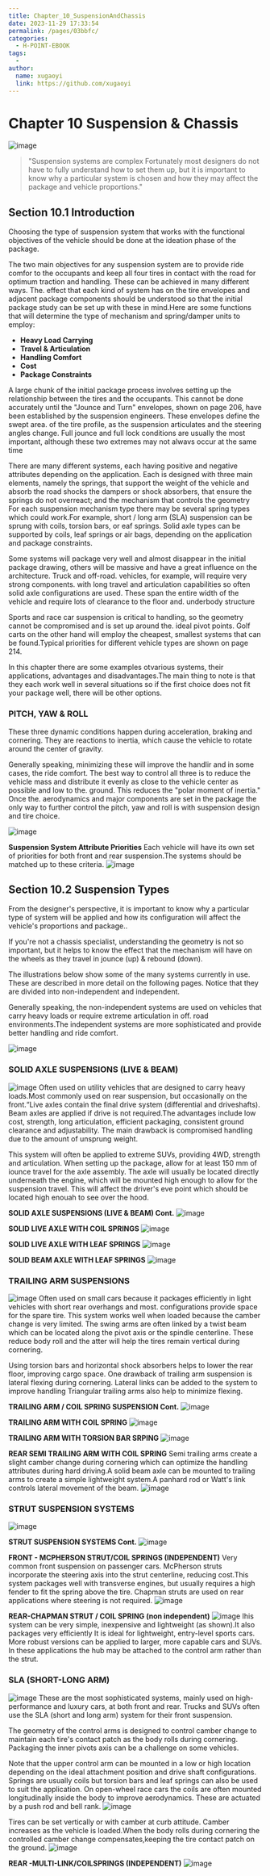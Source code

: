 ```yaml
---
title: Chapter_10_SuspensionAndChassis
date: 2023-11-29 17:33:54
permalink: /pages/03bbfc/
categories:
  - H-POINT-EBOOK
tags:
  - 
author: 
  name: xugaoyi
  link: https://github.com/xugaoyi
---
```

# Chapter 10 Suspension & Chassis

![image](../page_210/%5B71%2C%20575%2C%201981%2C%201483%5D_0.jpg)
>"Suspension systems are complex Fortunately most designers do not have to fully understand how to set them up, but it is important to know why a particular system is chosen and how they may affect the package and vehicle proportions."

## Section 10.1 Introduction

Choosing the type of suspension system that works with the functional objectives of the vehicle should be done at the ideation phase of the package.

The two main objectives for any suspension system are to provide ride comfor to the occupants and keep all four tires in contact with the road for optimum traction and handling. These can be achieved in many different ways. The. effect that each kind of system has on the tire envelopes and adjacent package components should be understood so that the initial package study can be set up with these in mind.Here are some functions that will determine the type of mechanism and spring/damper units to employ:

* **Heavy Load Carrying**
* **Travel & Articulation**
* **Handling Comfort**
* **Cost**
* **Package Constraints**

A large chunk of the initial package process involves setting up the relationship between the tires and the occupants. This cannot be done accurately until the "Jounce and Turn" envelopes, shown on page 206, have been established by the suspension engineers. These envelopes define the swept area. of the tire profile, as the suspension articulates and the steering angles change. Full jounce and full lock conditions are usually the most important, although these two extremes may not alwavs occur at the same time

There are many different systems, each having positive and negative attributes depending on the application. Each is designed with three main elements, namely the springs, that support the weight of the vehicle and absorb the road shocks the dampers or shock absorbers, that ensure the springs do not overreact; and the mechanism that controls the geometry For each suspension mechanism type there may be several spring types which could work.For example, short / long arm (SLA) suspension can be sprung with coils, torsion bars, or eaf springs. Solid axle types can be supported by coils, leaf springs or air bags, depending on the application and package constraints.

Some systems will package very well and almost disappear in the initial package drawing, others will be massive and have a great influence on the architecture. Truck and off-road. vehicles, for example, will require very strong components. with long travel and articulation capabilities so often solid axle configurations are used. These span the entire width of the vehicle and require lots of clearance to the floor and. underbody structure

Sports and race car suspension is critical to handling, so the geometry cannot be compromised and is set up around the. ideal pivot points. Golf carts on the other hand will employ the cheapest, smallest systems that can be found.Typical priorities for different vehicle types are shown on page 214.

In this chapter there are some examples otvarious systems, their applications, advantages and disadvantages.The main thing to note is that they each work well in several situations so if the first choice does not fit your package well, there will be other options.

### PITCH, YAW & ROLL

These three dynamic conditions happen during acceleration, braking and cornering. They are reactions to inertia, which cause the vehicle to rotate around the center of gravity.

Generally speaking, minimizing these will improve the handlir and in some cases, the ride comfort. The best way to control all three is to reduce the vehicle mass and distribute it evenly as close to the vehicle center as possible and low to the. ground. This reduces the "polar moment of inertia." Once the. aerodynamics and major components are set in the package the only way to further control the pitch, yaw and roll is with suspension design and tire choice.

![image](./img/chapter_10/pitchyawroll.JPG)

**Suspension System Attribute Priorities**
Each vehicle will have its own set of priorities for both front and rear suspension.The systems should be matched up to these criteria.
![image](./img/chapter_10/suspensionpriorities.jpg)

## Section 10.2 Suspension Types

From the designer's perspective, it is important to know why a particular type of system will be applied and how its configuration will affect the vehicle's proportions and package..

If you're not a chassis specialist, understanding the geometry is not so important, but it helps to know the effect that the mechanism will have on the wheels as they travel in jounce (up) & rebound (down).

The illustrations below show some of the many systems currently in use. These are described in more detail on the following pages. Notice that they are divided into non-independent and independent.

Generally speaking, the non-independent systems are used on vehicles that carry heavy loads or require extreme articulation in off. road environments.The independent systems are more sophisticated and provide better handling and ride comfort.

![image](./img/chapter_10/suspensiontypes.jpg)


### SOLID AXLE SUSPENSIONS (LIVE & BEAM)
![image](./img/chapter_10/solidaxlesuspension.jpg)
Often used on utility vehicles that are designed to carry heavy loads.Most commonly used on rear suspension, but occasionally on the front.“Live axles contain the final drive system (differential and driveshafts). Beam axles are applied if drive is not required.The advantages include low cost, strength, long articulation, efficient packaging, consistent ground clearance and adjustability. The main drawback is compromised handling due to the amount of unsprung weight.

This system will often be applied to extreme SUVs, providing 4WD, strength and articulation. When setting up the package, allow for at least 150 mm of iounce travel for the axle assembly. The axle will usually be located directly underneath the engine, which will be mounted high enough to allow for the suspension travel. This will affect the driver's eve point which should be located high enouah to see over the hood.

**SOLID AXLE SUSPENSIONS (LIVE & BEAM) Cont.**
![image](./img/chapter_10/solidcondt.JPG)

**SOLID LIVE AXLE WITH COIL SPRINGS**
![image](./img/chapter_10/solidwithcoilsprings.JPG)



**SOLID LIVE AXLE WITH LEAF SPRINGS**
![image](./img/chapter_10/solidlivewithleaf.JPG)

**SOLID BEAM AXLE WITH LEAF SPRINGS**
![image](./img/chapter_10/solidbeamwithleaf.JPG)

### TRAILING ARM SUSPENSIONS
![image](./img/chapter_10/trailingarm.jpg)
Often used on small cars because it packages efficiently in light vehicles with short rear overhangs and most. configurations provide space for the spare tire. This system works well when loaded because the camber change is very limited. The swing arms are often linked by a twist beam which can be located along the pivot axis or the spindle centerline. These reduce body roll and the atter will help the tires remain vertical during cornering.

Using torsion bars and horizontal shock absorbers helps to lower the rear floor, improving cargo space. One drawback of trailing arm suspension is lateral flexing during cornering. Lateral links can be added to the system to improve handling Triangular trailing arms also help to minimize flexing.

**TRAILING ARM / COIL SPRING SUSPENSION Cont.**
![image](./img/chapter_10/trailingarmcondt.JPG)

**TRAILING ARM WITH COIL SPRING**
![image](./img/chapter_10/trailingarmwithcoil.JPG)

**TRAILING ARM WITH TORSION BAR SRPING**
![image](./img/chapter_10/trailingarmwithtorsionbar.JPG)

**REAR SEMI TRAILING ARM WITH COIL SPRING**
Semi trailing arms create a slight camber change during cornering which can optimize the handling attributes during hard driving.A solid beam axle can be mounted to trailing arms to create a simple lightweight system.A panhard rod or Watt's link controls lateral movement of the beam.
![image](./img/chapter_10/semitrailingarm.JPG)

### STRUT SUSPENSION SYSTEMS
![image](./img/chapter_10/strutsuspension.JPG)

**STRUT SUSPENSION SYSTEMS Cont.**
![image](./img/chapter_10/strutsuspensioncondt.JPG)

**FRONT - MCPHERSON STRUT/COIL SPRINGS (INDEPENDENT)**
Very common front suspension on passenger cars. McPherson struts incorporate the steering axis into the strut centerline, reducing cost.This system packages well with transverse engines, but usually requires a high fender to fit the spring above the tire. Chapman struts are used on rear applications where steering is not required.
![image](./img/chapter_10/frmcpherson.JPG)

**REAR-CHAPMAN STRUT / COIL SPRING (non independent)**
![image](./img/chapter_10/rearchapmanstrut.JPG)
Ihis system can be very simple, inexpensive and lightweight (as shown).It also packages very efficiently It is ideal for lightweight, entry-level sports cars. More robust versions can be applied to larger, more capable cars and SUVs. In these applications the hub may be attached to the control arm rather than the strut.

### SLA (SHORT-LONG ARM)
![image](./img/chapter_10/shortlongarm.JPG)
These are the most sophisticated systems, mainly used on high- performance and luxury cars, at both front and rear. Trucks and SUVs often use the SLA (short and long arm) system for their front suspension.

The geometry of the control arms is designed to control camber change to maintain each tire's contact patch as the body rolls during cornering. Packaging the inner pivots axis can be a challenge on some vehicles. 

Note that the upper control arm can be mounted in a low or high Iocation depending on the ideal attachment position and drive shaft configurations. Springs are usually coils but torsion bars and leaf springs can also be used to suit the application. On open-wheel race cars the coils are often mounted longitudinally inside the body to improve aerodynamics. These are actuated by a push rod and bell rank.
![image](./img/chapter_10/shortlongarm2.JPG)

Tires can be set vertically or with camber at curb attitude. Camber increases as the vehicle is loaded.When the body rolls during cornering the controlled camber change compensates,keeping the tire contact patch on the ground.
![image](./img/chapter_10/slacont.JPG)

**REAR -MULTI-LINK/COILSPRINGS (INDEPENDENT)**
![image](./img/chapter_10/rearmultilink.JPG)